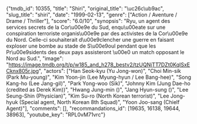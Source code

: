 {"tmdb_id": 10355, "title": "Shiri", "original_title": "\uc26c\ub9ac", "slug_title": "shiri", "date": "1999-02-13", "genre": ["Action / Aventure / Drame / Thriller"], "score": "6.0/10", "synopsis": "Ryu, un agent des services secrets de la Cor\u00e9e du Sud, enqu\u00eate sur une conspiration terroriste organis\u00e9e par des activistes de la Cor\u00e9e du Nord. Celle-ci souhaiterait d\u00e9clencher une guerre en faisant exploser une bombe au stade de S\u00e9oul pendant que les Pr\u00e9sidents des deux pays assisteront \u00e0 un match opposant le Nord au Sud.", "image": "https://image.tmdb.org/t/p/w185_and_h278_bestv2/tzUQNjTT7DZt0KqISxECknx805r.jpg", "actors": ["Han Seok-kyu (Yu Jong-won)", "Choi Min-sik (Park Mu-young)", "Kim Yoon-jin (Lee Myung-hyun / Lee Bang-hee)", "Song Kang-ho (Lee Jang-gil)", "Park Yong-woo (Sik)", "Johnny Kim (Jung Dae-ho (credited as Derek Kim))", "Hwang Jung-min ()", "Jang Hyun-sung ()", "Lee Seung-Shin (Physician)", "Kim Su-ro (North Korean terrorist)", "Lee Jong-hyuk (Special agent, North Korean 8th Squad)", "Yoon Joo-sang (Chielf Agent)"], "comments": [], "recommandations_id": [19635, 16138, 19644, 38963], "youtube_key": "RPL0vM71vrc"}